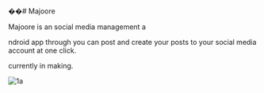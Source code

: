 
��#   M a j o o r e 

 Majoore is an social media management a

ndroid app through you can post and create your posts to your social media account at one click.

currently in making. 
 

![1a](https://github.com/knightafter/Majoore/assets/136196221/13102d50-0e67-4943-b152-906abf2c5e88)



